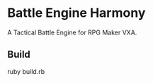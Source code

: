 Battle Engine Harmony
==============

A Tactical Battle Engine for RPG Maker VXA.

## Build
ruby build.rb
